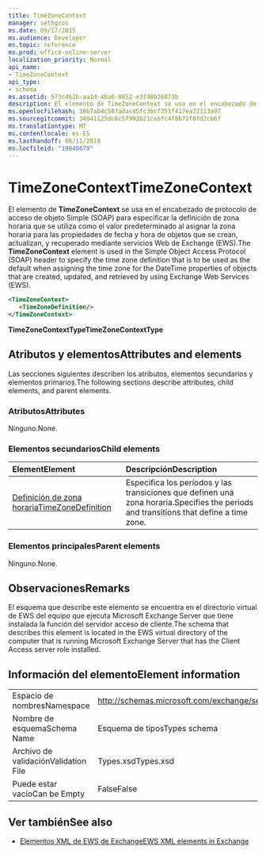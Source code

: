 ```yaml
---
title: TimeZoneContext
manager: sethgros
ms.date: 09/17/2015
ms.audience: Developer
ms.topic: reference
ms.prod: office-online-server
localization_priority: Normal
api_name:
- TimeZoneContext
api_type:
- schema
ms.assetid: 573c462b-aa1d-4ba0-8852-e3f48b26873b
description: El elemento de TimeZoneContext se usa en el encabezado de protocolo de acceso de objeto Simple (SOAP) para especificar la definición de zona horaria que se utiliza como el valor predeterminado al asignar la zona horaria para las propiedades de fecha y hora de objetos que se crean, actualizan y recuperados por uso de servicios Web de Exchange (EWS).
ms.openlocfilehash: 38b7ab4c587adac45fc3bcf351f417ea72313a97
ms.sourcegitcommit: 34041125dc8c5f993b21cebfc4f8b72f0fd2cb6f
ms.translationtype: MT
ms.contentlocale: es-ES
ms.lasthandoff: 06/11/2018
ms.locfileid: "19840679"
---
```

# <a name="timezonecontext"></a><span data-ttu-id="6835c-103">TimeZoneContext</span><span class="sxs-lookup"><span data-stu-id="6835c-103">TimeZoneContext</span></span>

<span data-ttu-id="6835c-104">El elemento de **TimeZoneContext** se usa en el encabezado de protocolo de acceso de objeto Simple (SOAP) para especificar la definición de zona horaria que se utiliza como el valor predeterminado al asignar la zona horaria para las propiedades de fecha y hora de objetos que se crean, actualizan, y recuperado mediante servicios Web de Exchange (EWS).</span><span class="sxs-lookup"><span data-stu-id="6835c-104">The **TimeZoneContext** element is used in the Simple Object Access Protocol (SOAP) header to specify the time zone definition that is to be used as the default when assigning the time zone for the DateTime properties of objects that are created, updated, and retrieved by using Exchange Web Services (EWS).</span></span> 
  
```xml
<TimeZoneContext>
   <TimeZoneDefinition/>
</TimeZoneContext>
```

 <span data-ttu-id="6835c-105">**TimeZoneContextType**</span><span class="sxs-lookup"><span data-stu-id="6835c-105">**TimeZoneContextType**</span></span>
## <a name="attributes-and-elements"></a><span data-ttu-id="6835c-106">Atributos y elementos</span><span class="sxs-lookup"><span data-stu-id="6835c-106">Attributes and elements</span></span>

<span data-ttu-id="6835c-107">Las secciones siguientes describen los atributos, elementos secundarios y elementos primarios.</span><span class="sxs-lookup"><span data-stu-id="6835c-107">The following sections describe attributes, child elements, and parent elements.</span></span>
  
### <a name="attributes"></a><span data-ttu-id="6835c-108">Atributos</span><span class="sxs-lookup"><span data-stu-id="6835c-108">Attributes</span></span>

<span data-ttu-id="6835c-109">Ninguno.</span><span class="sxs-lookup"><span data-stu-id="6835c-109">None.</span></span>
  
### <a name="child-elements"></a><span data-ttu-id="6835c-110">Elementos secundarios</span><span class="sxs-lookup"><span data-stu-id="6835c-110">Child elements</span></span>

|<span data-ttu-id="6835c-111">**Element**</span><span class="sxs-lookup"><span data-stu-id="6835c-111">**Element**</span></span>|<span data-ttu-id="6835c-112">**Descripción**</span><span class="sxs-lookup"><span data-stu-id="6835c-112">**Description**</span></span>|
|:-----|:-----|
|[<span data-ttu-id="6835c-113">Definición de zona horaria</span><span class="sxs-lookup"><span data-stu-id="6835c-113">TimeZoneDefinition</span></span>](timezonedefinition.md) <br/> |<span data-ttu-id="6835c-114">Especifica los períodos y las transiciones que definen una zona horaria.</span><span class="sxs-lookup"><span data-stu-id="6835c-114">Specifies the periods and transitions that define a time zone.</span></span>  <br/> |
   
### <a name="parent-elements"></a><span data-ttu-id="6835c-115">Elementos principales</span><span class="sxs-lookup"><span data-stu-id="6835c-115">Parent elements</span></span>

<span data-ttu-id="6835c-116">Ninguno.</span><span class="sxs-lookup"><span data-stu-id="6835c-116">None.</span></span>
  
## <a name="remarks"></a><span data-ttu-id="6835c-117">Observaciones</span><span class="sxs-lookup"><span data-stu-id="6835c-117">Remarks</span></span>

<span data-ttu-id="6835c-118">El esquema que describe este elemento se encuentra en el directorio virtual de EWS del equipo que ejecuta Microsoft Exchange Server que tiene instalada la función del servidor acceso de cliente.</span><span class="sxs-lookup"><span data-stu-id="6835c-118">The schema that describes this element is located in the EWS virtual directory of the computer that is running Microsoft Exchange Server that has the Client Access server role installed.</span></span>
  
## <a name="element-information"></a><span data-ttu-id="6835c-119">Información del elemento</span><span class="sxs-lookup"><span data-stu-id="6835c-119">Element information</span></span>

|||
|:-----|:-----|
|<span data-ttu-id="6835c-120">Espacio de nombres</span><span class="sxs-lookup"><span data-stu-id="6835c-120">Namespace</span></span>  <br/> |http://schemas.microsoft.com/exchange/services/2006/types  <br/> |
|<span data-ttu-id="6835c-121">Nombre de esquema</span><span class="sxs-lookup"><span data-stu-id="6835c-121">Schema Name</span></span>  <br/> |<span data-ttu-id="6835c-122">Esquema de tipos</span><span class="sxs-lookup"><span data-stu-id="6835c-122">Types schema</span></span>  <br/> |
|<span data-ttu-id="6835c-123">Archivo de validación</span><span class="sxs-lookup"><span data-stu-id="6835c-123">Validation File</span></span>  <br/> |<span data-ttu-id="6835c-124">Types.xsd</span><span class="sxs-lookup"><span data-stu-id="6835c-124">Types.xsd</span></span>  <br/> |
|<span data-ttu-id="6835c-125">Puede estar vacío</span><span class="sxs-lookup"><span data-stu-id="6835c-125">Can be Empty</span></span>  <br/> |<span data-ttu-id="6835c-126">False</span><span class="sxs-lookup"><span data-stu-id="6835c-126">False</span></span>  <br/> |
   
## <a name="see-also"></a><span data-ttu-id="6835c-127">Ver también</span><span class="sxs-lookup"><span data-stu-id="6835c-127">See also</span></span>



- [<span data-ttu-id="6835c-128">Elementos XML de EWS de Exchange</span><span class="sxs-lookup"><span data-stu-id="6835c-128">EWS XML elements in Exchange</span></span>](ews-xml-elements-in-exchange.md)

